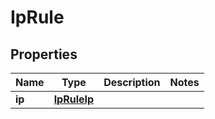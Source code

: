 # IpRule

## Properties
Name | Type | Description | Notes
------------ | ------------- | ------------- | -------------
**ip** | [**IpRuleIp**](IpRuleIp.md) |  | 
